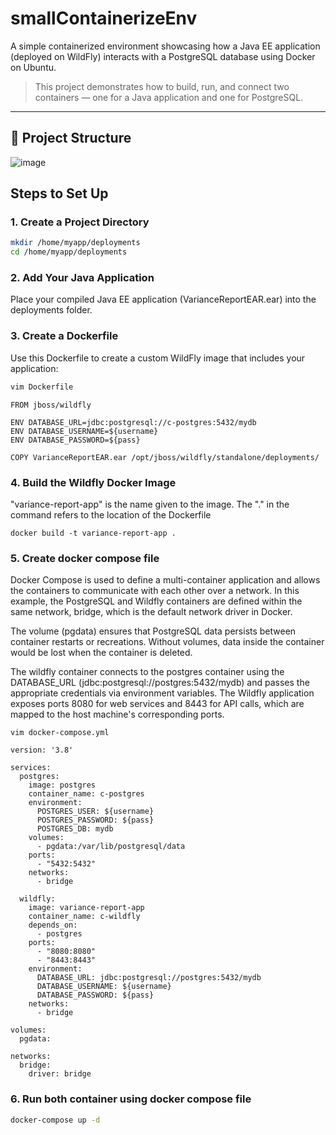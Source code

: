 # smallContainerizeEnv

A simple containerized environment showcasing how a Java EE application (deployed on WildFly) interacts with a PostgreSQL database using Docker on Ubuntu.

> This project demonstrates how to build, run, and connect two containers — one for a Java application and one for PostgreSQL.

---

## 📁 Project Structure

![image](https://github.com/user-attachments/assets/e0a45c18-eccf-473a-b86c-bdb2dd66aead)

## Steps to Set Up

### 1. Create a Project Directory

```bash
mkdir /home/myapp/deployments
cd /home/myapp/deployments
```

### 2. Add Your Java Application

Place your compiled Java EE application (VarianceReportEAR.ear) into the deployments folder.

### 3. Create a Dockerfile

Use this Dockerfile to create a custom WildFly image that includes your application:
```bash
vim Dockerfile
```
```
FROM jboss/wildfly

ENV DATABASE_URL=jdbc:postgresql://c-postgres:5432/mydb
ENV DATABASE_USERNAME=${username}
ENV DATABASE_PASSWORD=${pass}

COPY VarianceReportEAR.ear /opt/jboss/wildfly/standalone/deployments/
```

### 4. Build the Wildfly Docker Image

"variance-report-app" is the name given to the image. The "." in the command refers to the location of the Dockerfile

```
docker build -t variance-report-app .
```

### 5. Create docker compose file

Docker Compose is used to define a multi-container application and allows the containers to communicate with each other over a network. In this example, the PostgreSQL and Wildfly containers are defined within the same network, bridge, which is the default network driver in Docker.

The volume (pgdata) ensures that PostgreSQL data persists between container restarts or recreations. Without volumes, data inside the container would be lost when the container is deleted.

The wildfly container connects to the postgres container using the DATABASE_URL (jdbc:postgresql://postgres:5432/mydb) and passes the appropriate credentials via environment variables. The Wildfly application exposes ports 8080 for web services and 8443 for API calls, which are mapped to the host machine's corresponding ports.
```
vim docker-compose.yml
```
```
version: '3.8'

services:
  postgres:
    image: postgres
    container_name: c-postgres
    environment:
      POSTGRES_USER: ${username}
      POSTGRES_PASSWORD: ${pass}
      POSTGRES_DB: mydb
    volumes:
      - pgdata:/var/lib/postgresql/data
    ports:
      - "5432:5432"
    networks:
      - bridge

  wildfly:
    image: variance-report-app
    container_name: c-wildfly
    depends_on:
      - postgres
    ports:
      - "8080:8080"
      - "8443:8443"
    environment:
      DATABASE_URL: jdbc:postgresql://postgres:5432/mydb
      DATABASE_USERNAME: ${username}
      DATABASE_PASSWORD: ${pass}
    networks:
      - bridge

volumes:
  pgdata:

networks:
  bridge:
    driver: bridge
```

### 6. Run both container using docker compose file

```bash
docker-compose up -d
```




